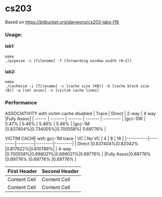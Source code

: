 # cs203

Based on <https://bitbucket.org/danwong/cs203-labs-f16>

### Usage:
#### lab1:
```
make
./pipesim -i [filename] -f [forwarding window width (0~2)]
```
#### lab2:
```
make
./cachesim -i [filename] -c [cache size (KB)] -b [cache block szie (B)] -w [set assoc] -v [victim cache lines]
```
### Performance
ASSOCIATIVITY
with victim cache disabled
| Trace  | Direct  |  2-way  |  4 way  |Fully Assoc|
| ------ | ------- | ------- | ------- | --------- |
|gcc-10K |  5.47%  |  5.46%  |  5.46%  |   5.46%   |
|gcc-1M  |0.837404%|0.734005%|0.700558%| 0.69776%  |


VICTIM CACHE
with gcc-1M trace
|    VC     | No VC   |    4    |    8    |   16    |
|-----------|---------|---------|---------|---------|
|   Direct  |0.837404%|0.82042% |0.817622%|0.810789%|
|   4-way   |0.700558%|0.698021%|0.698021%|0.69776% |
|Fully Assoc|0.69776% |0.69776% |0.69776% |0.69776% |

| First Header  | Second Header |
| ------------- | ------------- |
| Content Cell  | Content Cell  |
| Content Cell  | Content Cell  |
